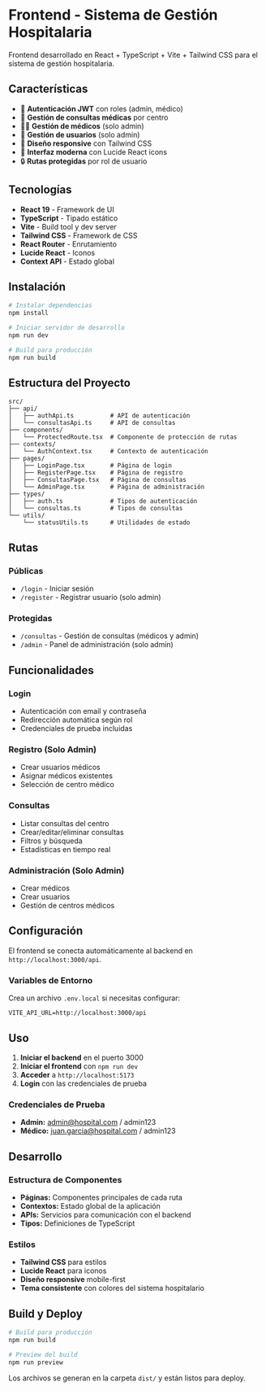 # Frontend - Sistema de Gestión Hospitalaria

Frontend desarrollado en React + TypeScript + Vite + Tailwind CSS para el sistema de gestión hospitalaria.

## Características

- 🔐 **Autenticación JWT** con roles (admin, médico)
- 🏥 **Gestión de consultas médicas** por centro
- 👨‍⚕️ **Gestión de médicos** (solo admin)
- 👥 **Gestión de usuarios** (solo admin)
- 📱 **Diseño responsive** con Tailwind CSS
- 🎨 **Interfaz moderna** con Lucide React icons
- 🔒 **Rutas protegidas** por rol de usuario

## Tecnologías

- **React 19** - Framework de UI
- **TypeScript** - Tipado estático
- **Vite** - Build tool y dev server
- **Tailwind CSS** - Framework de CSS
- **React Router** - Enrutamiento
- **Lucide React** - Iconos
- **Context API** - Estado global

## Instalación

```bash
# Instalar dependencias
npm install

# Iniciar servidor de desarrollo
npm run dev

# Build para producción
npm run build
```

## Estructura del Proyecto

```
src/
├── api/
│   ├── authApi.ts          # API de autenticación
│   └── consultasApi.ts     # API de consultas
├── components/
│   └── ProtectedRoute.tsx  # Componente de protección de rutas
├── contexts/
│   └── AuthContext.tsx     # Contexto de autenticación
├── pages/
│   ├── LoginPage.tsx       # Página de login
│   ├── RegisterPage.tsx    # Página de registro
│   ├── ConsultasPage.tsx   # Página de consultas
│   └── AdminPage.tsx       # Página de administración
├── types/
│   ├── auth.ts             # Tipos de autenticación
│   └── consultas.ts        # Tipos de consultas
└── utils/
    └── statusUtils.ts      # Utilidades de estado
```

## Rutas

### Públicas
- `/login` - Iniciar sesión
- `/register` - Registrar usuario (solo admin)

### Protegidas
- `/consultas` - Gestión de consultas (médicos y admin)
- `/admin` - Panel de administración (solo admin)

## Funcionalidades

### Login
- Autenticación con email y contraseña
- Redirección automática según rol
- Credenciales de prueba incluidas

### Registro (Solo Admin)
- Crear usuarios médicos
- Asignar médicos existentes
- Selección de centro médico

### Consultas
- Listar consultas del centro
- Crear/editar/eliminar consultas
- Filtros y búsqueda
- Estadísticas en tiempo real

### Administración (Solo Admin)
- Crear médicos
- Crear usuarios
- Gestión de centros médicos

## Configuración

El frontend se conecta automáticamente al backend en `http://localhost:3000/api`.

### Variables de Entorno

Crea un archivo `.env.local` si necesitas configurar:

```env
VITE_API_URL=http://localhost:3000/api
```

## Uso

1. **Iniciar el backend** en el puerto 3000
2. **Iniciar el frontend** con `npm run dev`
3. **Acceder** a `http://localhost:5173`
4. **Login** con las credenciales de prueba

### Credenciales de Prueba

- **Admin:** admin@hospital.com / admin123
- **Médico:** juan.garcia@hospital.com / admin123

## Desarrollo

### Estructura de Componentes

- **Páginas:** Componentes principales de cada ruta
- **Contextos:** Estado global de la aplicación
- **APIs:** Servicios para comunicación con el backend
- **Tipos:** Definiciones de TypeScript

### Estilos

- **Tailwind CSS** para estilos
- **Lucide React** para iconos
- **Diseño responsive** mobile-first
- **Tema consistente** con colores del sistema hospitalario

## Build y Deploy

```bash
# Build para producción
npm run build

# Preview del build
npm run preview
```

Los archivos se generan en la carpeta `dist/` y están listos para deploy.